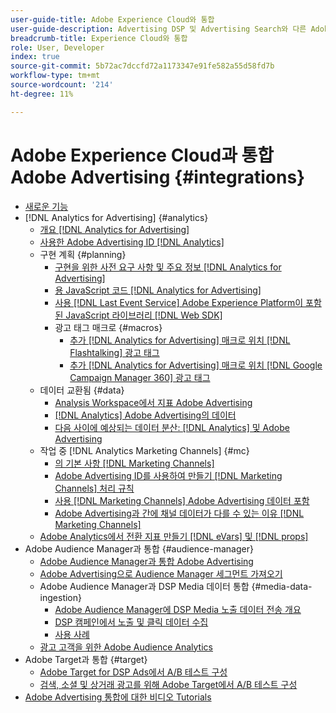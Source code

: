 ```yaml
---
user-guide-title: Adobe Experience Cloud와 통합
user-guide-description: Advertising DSP 및 Advertising Search와 다른 Adobe Experience Cloud 제품 및 서비스와의 통합에 대해 알아봅니다.
breadcrumb-title: Experience Cloud와 통합
role: User, Developer
index: true
source-git-commit: 5b72ac7dccfd72a1173347e91fe582a55d58fd7b
workflow-type: tm+mt
source-wordcount: '214'
ht-degree: 11%

---
```



# Adobe Experience Cloud과 통합 Adobe Advertising {#integrations}

<!--  ADD LATER: and Adobe Experience Platform -->

+ [새로운 기능](/help/integrations/home.md)
+ [!DNL Analytics for Advertising] {#analytics}
   + [개요 [!DNL Analytics for Advertising]](/help/integrations/analytics/overview.md)
   + [사용한 Adobe Advertising ID [!DNL Analytics]](/help/integrations/analytics/ids.md)
   + 구현 계획 {#planning}
      + [구현을 위한 사전 요구 사항 및 주요 정보 [!DNL Analytics for Advertising]](/help/integrations/analytics/prerequisites.md)
      + [용 JavaScript 코드 [!DNL Analytics for Advertising]](/help/integrations/analytics/javascript.md)
      + [사용 [!DNL Last Event Service] Adobe Experience Platform이 포함된 JavaScript 라이브러리 [!DNL Web SDK]](/help/integrations/analytics/web-sdk.md)
      + 광고 태그 매크로 {#macros}
         + [추가 [!DNL Analytics for Advertising] 매크로 위치 [!DNL Flashtalking] 광고 태그](/help/integrations/analytics/macros-flashtalking.md)
         + [추가 [!DNL Analytics for Advertising] 매크로 위치 [!DNL Google Campaign Manager 360] 광고 태그](/help/integrations/analytics/macros-google-campaign-manager.md)
   + 데이터 교환됨 {#data}
      + [Analysis Workspace에서 지표 Adobe Advertising](/help/integrations/analytics/advertising-metrics-in-analytics.md)
      + [[!DNL Analytics] Adobe Advertising의 데이터](/help/integrations/analytics/analytics-data-in-advertising.md)
      + [다음 사이에 예상되는 데이터 분산: [!DNL Analytics] 및 Adobe Advertising](/help/integrations/analytics/data-variances.md)
   + 작업 중 [!DNL Analytics Marketing Channels] {#mc}
      + [의 기본 사항 [!DNL Marketing Channels]](/help/integrations/analytics/marketing-channels/mc-overview.md)
      + [Adobe Advertising ID를 사용하여 만들기 [!DNL Marketing Channels] 처리 규칙](/help/integrations/analytics/marketing-channels/mc-ids.md)
      + [사용 [!DNL Marketing Channels] Adobe Advertising 데이터 포함](/help/integrations/analytics/marketing-channels/mc-ac-data.md)
      + [Adobe Advertising과 간에 채널 데이터가 다를 수 있는 이유 [!DNL Marketing Channels]](/help/integrations/analytics/marketing-channels/mc-data-variances.md)
   + [Adobe Analytics에서 전환 지표 만들기 [!DNL eVars] 및 [!DNL props]](/help/integrations/analytics/conversion-metrics-from-evars.md)
+ Adobe Audience Manager과 통합 {#audience-manager}
   + [Adobe Audience Manager과 통합 Adobe Advertising](/help/integrations/audience-manager/overview.md)
   + [Adobe Advertising으로 Audience Manager 세그먼트 가져오기](/help/integrations/audience-manager/import-audiences.md)
   + Adobe Audience Manager과 DSP Media 데이터 통합 {#media-data-ingestion}
      + [Adobe Audience Manager에 DSP Media 노출 데이터 전송 개요](/help/integrations/audience-manager/media-data-integration/overview.md)
      + [DSP 캠페인에서 노출 및 클릭 데이터 수집](/help/integrations/audience-manager/media-data-integration/collect.md)
      + [사용 사례](/help/integrations/audience-manager/media-data-integration/use-cases.md)
   + [광고 고객을 위한 Adobe Audience Analytics](/help/integrations/audience-manager/audience-analytics.md)
+ Adobe Target과 통합 {#target}
   + [Adobe Target for DSP Ads에서 A/B 테스트 구성](/help/integrations/target/ab-tests-dsp.md)
   + [검색, 소셜 및 상거래 광고를 위해 Adobe Target에서 A/B 테스트 구성](/help/integrations/target/ab-tests-search.md)
+ [Adobe Advertising 통합에 대한 비디오 Tutorials](https://experienceleague.adobe.com/docs/advertising-learn/tutorials/overview.html)<!-- rename if the tutorials TOC structure changes -->
